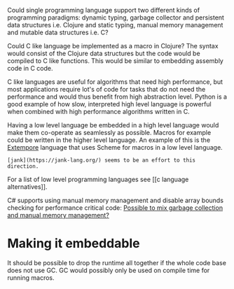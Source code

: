 Could single programming language support two different kinds of programming paradigms: dynamic typing, garbage collector and persistent data structures i.e. Clojure and static typing, manual memory management and mutable data structures i.e. C?

Could C like language be implemented as a macro in Clojure? The syntax would consist of the Clojure data structures but the code would be compiled to C like functions. This would be similar to embedding assembly code in C code.

C like languages are useful for algorithms that need high performance, but most applications require lot's of code for tasks that do not need the performance and would thus benefit from high abstraction level. Python is a good example of how slow, interpreted high level language is powerful when combined with high performance algorithms written in C.

Having a low level language be embedded in a high level language would make them co-operate as seamlessly as possible. Macros for example could be written in the higher level language. An example of this is the [Extempore](https://extemporelang.github.io/) language that uses Scheme for macros in a low level language.

	[jank](https://jank-lang.org/) seems to be an effort to this direction.

For a list of low level programming languages see [[c language alternatives]].

C# supports using manual memory management and disable array bounds checking for performance critical code:
[Possible to mix garbage collection and manual memory management?](https://langdev.stackexchange.com/questions/2956/possible-to-mix-garbage-collection-and-manual-memory-management)

# Making it embeddable
It should be possible to drop the runtime all together if the whole code base does not use GC. GC would possibly only be used on compile time for running macros.